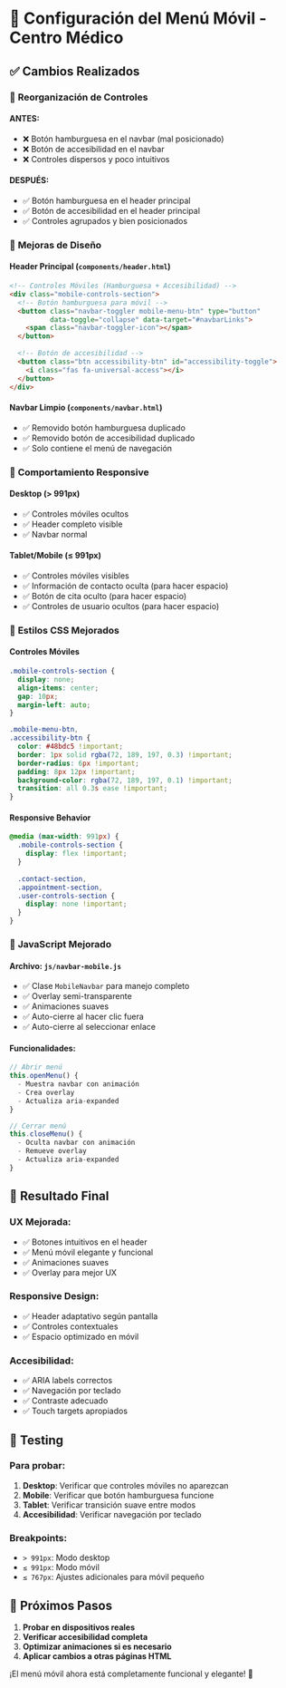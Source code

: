 # 🍔 Configuración del Menú Móvil - Centro Médico

## ✅ Cambios Realizados

### 📱 **Reorganización de Controles**

#### **ANTES:**
- ❌ Botón hamburguesa en el navbar (mal posicionado)
- ❌ Botón de accesibilidad en el navbar
- ❌ Controles dispersos y poco intuitivos

#### **DESPUÉS:**
- ✅ Botón hamburguesa en el header principal
- ✅ Botón de accesibilidad en el header principal
- ✅ Controles agrupados y bien posicionados

### 🎨 **Mejoras de Diseño**

#### **Header Principal (`components/header.html`)**
```html
<!-- Controles Móviles (Hamburguesa + Accesibilidad) -->
<div class="mobile-controls-section">
  <!-- Botón hamburguesa para móvil -->
  <button class="navbar-toggler mobile-menu-btn" type="button" 
          data-toggle="collapse" data-target="#navbarLinks">
    <span class="navbar-toggler-icon"></span>
  </button>
  
  <!-- Botón de accesibilidad -->
  <button class="btn accessibility-btn" id="accessibility-toggle">
    <i class="fas fa-universal-access"></i>
  </button>
</div>
```

#### **Navbar Limpio (`components/navbar.html`)**
- ✅ Removido botón hamburguesa duplicado
- ✅ Removido botón de accesibilidad duplicado
- ✅ Solo contiene el menú de navegación

### 🎯 **Comportamiento Responsive**

#### **Desktop (> 991px)**
- ✅ Controles móviles ocultos
- ✅ Header completo visible
- ✅ Navbar normal

#### **Tablet/Mobile (≤ 991px)**
- ✅ Controles móviles visibles
- ✅ Información de contacto oculta (para hacer espacio)
- ✅ Botón de cita oculto (para hacer espacio)
- ✅ Controles de usuario ocultos (para hacer espacio)

### 🎨 **Estilos CSS Mejorados**

#### **Controles Móviles**
```css
.mobile-controls-section {
  display: none;
  align-items: center;
  gap: 10px;
  margin-left: auto;
}

.mobile-menu-btn,
.accessibility-btn {
  color: #48bdc5 !important;
  border: 1px solid rgba(72, 189, 197, 0.3) !important;
  border-radius: 6px !important;
  padding: 8px 12px !important;
  background-color: rgba(72, 189, 197, 0.1) !important;
  transition: all 0.3s ease !important;
}
```

#### **Responsive Behavior**
```css
@media (max-width: 991px) {
  .mobile-controls-section {
    display: flex !important;
  }
  
  .contact-section,
  .appointment-section,
  .user-controls-section {
    display: none !important;
  }
}
```

### 🔧 **JavaScript Mejorado**

#### **Archivo: `js/navbar-mobile.js`**
- ✅ Clase `MobileNavbar` para manejo completo
- ✅ Overlay semi-transparente
- ✅ Animaciones suaves
- ✅ Auto-cierre al hacer clic fuera
- ✅ Auto-cierre al seleccionar enlace

#### **Funcionalidades:**
```javascript
// Abrir menú
this.openMenu() {
  - Muestra navbar con animación
  - Crea overlay
  - Actualiza aria-expanded
}

// Cerrar menú
this.closeMenu() {
  - Oculta navbar con animación
  - Remueve overlay
  - Actualiza aria-expanded
}
```

## 🎯 **Resultado Final**

### **UX Mejorada:**
- ✅ Botones intuitivos en el header
- ✅ Menú móvil elegante y funcional
- ✅ Animaciones suaves
- ✅ Overlay para mejor UX

### **Responsive Design:**
- ✅ Header adaptativo según pantalla
- ✅ Controles contextuales
- ✅ Espacio optimizado en móvil

### **Accesibilidad:**
- ✅ ARIA labels correctos
- ✅ Navegación por teclado
- ✅ Contraste adecuado
- ✅ Touch targets apropiados

## 🧪 **Testing**

### **Para probar:**
1. **Desktop**: Verificar que controles móviles no aparezcan
2. **Mobile**: Verificar que botón hamburguesa funcione
3. **Tablet**: Verificar transición suave entre modos
4. **Accesibilidad**: Verificar navegación por teclado

### **Breakpoints:**
- `> 991px`: Modo desktop
- `≤ 991px`: Modo móvil
- `≤ 767px`: Ajustes adicionales para móvil pequeño

## 🚀 **Próximos Pasos**

1. **Probar en dispositivos reales**
2. **Verificar accesibilidad completa**
3. **Optimizar animaciones si es necesario**
4. **Aplicar cambios a otras páginas HTML**

¡El menú móvil ahora está completamente funcional y elegante! 🎉
